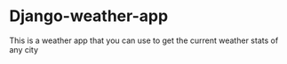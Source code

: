 # Django-weather-app
 This is a weather app that you can use to get the current weather stats of any city
